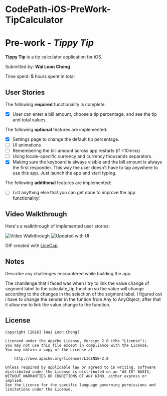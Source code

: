 # CodePath-iOS-PreWork-TipCalculator
# Pre-work - *Tippy Tip*

**Tippy Tip** is a tip calculator application for iOS.

Submitted by: **Wai Loon Chong**

Time spent: **5** hours spent in total

## User Stories

The following **required** functionality is complete:
* [x] User can enter a bill amount, choose a tip percentage, and see the tip and total values.

The following **optional** features are implemented:
* [x] Settings page to change the default tip percentage.
* [ ] UI animations
* [ ] Remembering the bill amount across app restarts (if <10mins)
* [ ] Using locale-specific currency and currency thousands separators.
* [x] Making sure the keyboard is always visible and the bill amount is always the first responder. This way the user doesn't have to tap anywhere to use this app. Just launch the app and start typing.

The following **additional** features are implemented:

- [ ] List anything else that you can get done to improve the app functionality!

## Video Walkthrough 

Here's a walkthrough of implemented user stories:

<img src='http://i.imgur.com/Tqk152p.gif' title='Video Walkthrough' width='' alt='Video Walkthrough' />
<img src='http://i.imgur.com/1aVVsfu.gif' title='Updated with UI' width='' alt='Updated with UI' />

GIF created with [LiceCap](http://www.cockos.com/licecap/).

## Notes

Describe any challenges encountered while building the app.

The chanllenge that I faced was when I try to link the value change of segment label to the
calculate_tip function so the value will change according to the changes in the selection of the segment label.
I figured out i have to change the sender in the funtion from Any to AnyObject, after that it allow me to link the value change
to the function.

## License

    Copyright [2016] [Wai Loon Chong]

    Licensed under the Apache License, Version 2.0 (the "License");
    you may not use this file except in compliance with the License.
    You may obtain a copy of the License at

        http://www.apache.org/licenses/LICENSE-2.0

    Unless required by applicable law or agreed to in writing, software
    distributed under the License is distributed on an "AS IS" BASIS,
    WITHOUT WARRANTIES OR CONDITIONS OF ANY KIND, either express or implied.
    See the License for the specific language governing permissions and
    limitations under the License.
